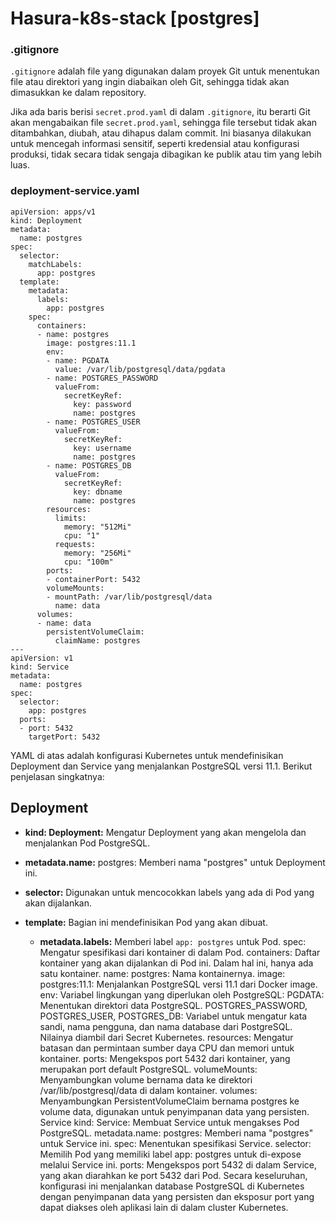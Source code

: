 # Hasura-k8s-stack [postgres] 

### .gitignore

`.gitignore` adalah file yang digunakan dalam proyek Git untuk menentukan file atau direktori yang ingin diabaikan oleh Git, sehingga tidak akan dimasukkan ke dalam repository.

Jika ada baris berisi `secret.prod.yaml` di dalam `.gitignore`, itu berarti Git akan mengabaikan file `secret.prod.yaml`, sehingga file tersebut tidak akan ditambahkan, diubah, atau dihapus dalam commit. Ini biasanya dilakukan untuk mencegah informasi sensitif, seperti kredensial atau konfigurasi produksi, tidak secara tidak sengaja dibagikan ke publik atau tim yang lebih luas.

### deployment-service.yaml

```
apiVersion: apps/v1
kind: Deployment
metadata:
  name: postgres
spec:
  selector:
    matchLabels:
      app: postgres
  template:
    metadata:
      labels:
        app: postgres
    spec:
      containers:
      - name: postgres
        image: postgres:11.1
        env:
        - name: PGDATA
          value: /var/lib/postgresql/data/pgdata
        - name: POSTGRES_PASSWORD
          valueFrom:
            secretKeyRef:
              key: password
              name: postgres
        - name: POSTGRES_USER
          valueFrom:
            secretKeyRef:
              key: username
              name: postgres
        - name: POSTGRES_DB
          valueFrom:
            secretKeyRef:
              key: dbname
              name: postgres
        resources:
          limits:
            memory: "512Mi"
            cpu: "1"
          requests:
            memory: "256Mi"
            cpu: "100m"
        ports:
        - containerPort: 5432
        volumeMounts:
        - mountPath: /var/lib/postgresql/data
          name: data
      volumes:
      - name: data
        persistentVolumeClaim:
          claimName: postgres
---
apiVersion: v1
kind: Service
metadata:
  name: postgres
spec:
  selector:
    app: postgres
  ports:
  - port: 5432
    targetPort: 5432
```
YAML di atas adalah konfigurasi Kubernetes untuk mendefinisikan Deployment dan Service yang menjalankan PostgreSQL versi 11.1. Berikut penjelasan singkatnya:

## Deployment

* **kind: Deployment:** Mengatur Deployment yang akan mengelola dan menjalankan Pod PostgreSQL.
  
* **metadata.name:** postgres: Memberi nama "postgres" untuk Deployment ini.

* **selector:** Digunakan untuk mencocokkan labels yang ada di Pod yang akan dijalankan.
  
* **template:** Bagian ini mendefinisikan Pod yang akan dibuat.
  * **metadata.labels:** Memberi label `app: postgres` untuk Pod.
spec: Mengatur spesifikasi dari kontainer di dalam Pod.
containers: Daftar kontainer yang akan dijalankan di Pod ini. Dalam hal ini, hanya ada satu kontainer.
name: postgres: Nama kontainernya.
image: postgres:11.1: Menjalankan PostgreSQL versi 11.1 dari Docker image.
env: Variabel lingkungan yang diperlukan oleh PostgreSQL:
PGDATA: Menentukan direktori data PostgreSQL.
POSTGRES_PASSWORD, POSTGRES_USER, POSTGRES_DB: Variabel untuk mengatur kata sandi, nama pengguna, dan nama database dari PostgreSQL. Nilainya diambil dari Secret Kubernetes.
resources: Mengatur batasan dan permintaan sumber daya CPU dan memori untuk kontainer.
ports: Mengekspos port 5432 dari kontainer, yang merupakan port default PostgreSQL.
volumeMounts: Menyambungkan volume bernama data ke direktori /var/lib/postgresql/data di dalam kontainer.
volumes: Menyambungkan PersistentVolumeClaim bernama postgres ke volume data, digunakan untuk penyimpanan data yang persisten.
Service
kind: Service: Membuat Service untuk mengakses Pod PostgreSQL.
metadata.name: postgres: Memberi nama "postgres" untuk Service ini.
spec: Menentukan spesifikasi Service.
selector: Memilih Pod yang memiliki label app: postgres untuk di-expose melalui Service ini.
ports: Mengekspos port 5432 di dalam Service, yang akan diarahkan ke port 5432 dari Pod.
Secara keseluruhan, konfigurasi ini menjalankan database PostgreSQL di Kubernetes dengan penyimpanan data yang persisten dan eksposur port yang dapat diakses oleh aplikasi lain di dalam cluster Kubernetes.

